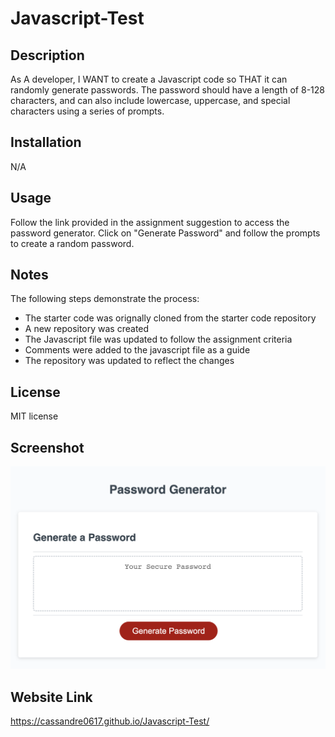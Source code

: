 # Javascript-Test

## Description

As A developer, I WANT to create a Javascript code so THAT it can randomly generate passwords. The password should have a length of 8-128 characters, and can also include lowercase, uppercase, and special characters using a series of prompts. 


## Installation

N/A

## Usage

Follow the link provided in the assignment suggestion to access the password generator. Click on "Generate Password" and follow the prompts to create a random password.  

## Notes

The following steps demonstrate the process:

* The starter code was orignally cloned from the starter code repository
* A new repository was created
* The Javascript file was updated to follow the assignment criteria
* Comments were added to the javascript file as a guide
* The repository was updated to reflect the changes

## License

MIT license

## Screenshot

![Website](./image/website.png)

## Website Link

https://cassandre0617.github.io/Javascript-Test/

